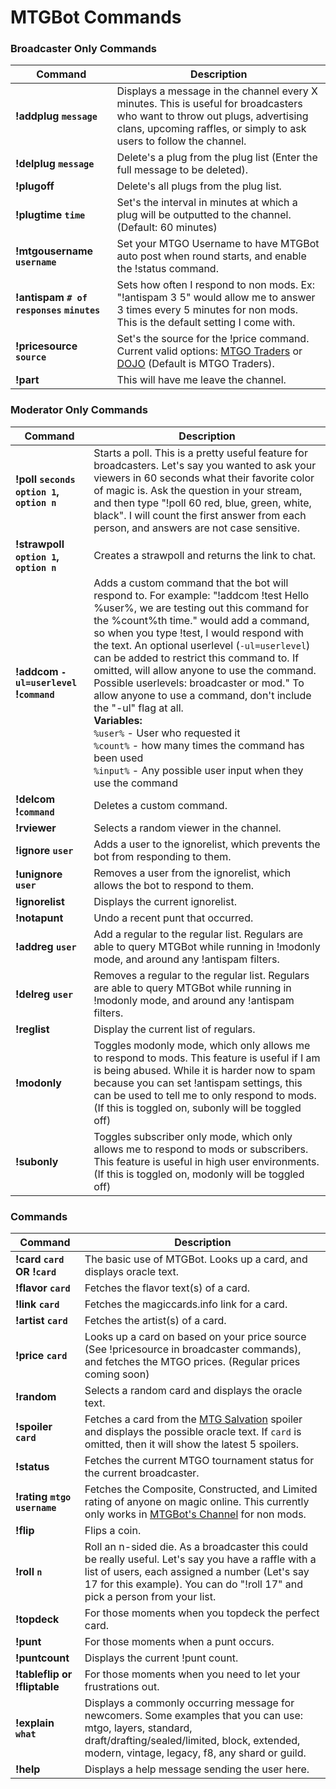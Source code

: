 # MTGBot Commands

### Broadcaster Only Commands
Command                  | Description
------------------------ | -------------
**!addplug `message`** | Displays a message in the channel every X minutes. This is useful for broadcasters who want to throw out plugs, advertising clans, upcoming raffles, or simply to ask users to follow the channel.
**!delplug `message`** | Delete's a plug from the plug list (Enter the full message to be deleted).
**!plugoff** | Delete's all plugs from the plug list.
**!plugtime `time`** | Set's the interval in minutes at which a plug will be outputted to the channel. (Default: 60 minutes)
**!mtgousername `username`** | Set your MTGO Username to have MTGBot auto post when round starts, and enable the !status command.
**!antispam `# of responses` `minutes`** | Sets how often I respond to non mods. Ex: "!antispam 3 5" would allow me to answer 3 times every 5 minutes for non mods. This is the default setting I come with.
**!pricesource `source`** | Set's the source for the !price command. Current valid options: [MTGO Traders](http://www.mtgotraders.com/) or [DOJO](http://www.dojotradebots.com/) (Default is MTGO Traders).
**!part** | This will have me leave the channel.

### Moderator Only Commands
Command                  | Description
------------------------ | -------------
**!poll `seconds` `option 1`, `option n`** | Starts a poll. This is a pretty useful feature for broadcasters. Let's say you wanted to ask your viewers in 60 seconds what their favorite color of magic is. Ask the question in your stream, and then type "!poll 60 red, blue, green, white, black". I will count the first answer from each person, and answers are not case sensitive.
**!strawpoll `option 1`, `option n`** | Creates a strawpoll and returns the link to chat.
**!addcom `-ul=userlevel` !`command`** | Adds a custom command that the bot will respond to. For example: "!addcom !test Hello %user%, we are testing out this command for the %count%th time." would add a command, so when you type !test, I would respond with the text. An optional userlevel (`-ul=userlevel`) can be added to restrict this command to. If omitted, will allow anyone to use the command. Possible userlevels: broadcaster or mod." To allow anyone to use a command, don't include the "-ul" flag at all.<br />**Variables:**<br />`%user%` - User who requested it<br />`%count%` - how many times the command has been used<br />`%input%` - Any possible user input when they use the command
**!delcom !`command`** | Deletes a custom command.
**!rviewer** | Selects a random viewer in the channel.
**!ignore `user`** | Adds a user to the ignorelist, which prevents the bot from responding to them.
**!unignore `user`** | Removes a user from the ignorelist, which allows the bot to respond to them.
**!ignorelist** | Displays the current ignorelist.
**!notapunt** | Undo a recent punt that occurred.
**!addreg `user`** | Add a regular to the regular list. Regulars are able to query MTGBot while running in !modonly mode, and around any !antispam filters.
**!delreg `user`** | Removes a regular to the regular list. Regulars are able to query MTGBot while running in !modonly mode, and around any !antispam filters.
**!reglist** | Display the current list of regulars.
**!modonly** | Toggles modonly mode, which only allows me to respond to mods. This feature is useful if I am is being abused. While it is harder now to spam because you can set !antispam settings, this can be used to tell me to only respond to mods. (If this is toggled on, subonly will be toggled off)
**!subonly** | Toggles subscriber only mode, which only allows me to respond to mods or subscribers. This feature is useful in high user environments. (If this is toggled on, modonly will be toggled off)

### Commands
Command                  | Description
------------------------ | -------------
**!card `card` OR !`card`** | The basic use of MTGBot. Looks up a card, and displays oracle text.
**!flavor `card`** | Fetches the flavor text(s) of a card.
**!link `card`** | Fetches the magiccards.info link for a card.
**!artist `card`** | Fetches the artist(s) of a card.
**!price `card`** | Looks up a card on based on your price source (See !pricesource in broadcaster commands), and fetches the MTGO prices. (Regular prices coming soon)
**!random** | Selects a random card and displays the oracle text.
**!spoiler `card`** | Fetches a card from the [MTG Salvation](http://www.mtgsalvation.com/) spoiler and displays the possible oracle text. If `card` is omitted, then it will show the latest 5 spoilers.</td>
**!status** | Fetches the current MTGO tournament status for the current broadcaster.
**!rating `mtgo username`** | Fetches the Composite, Constructed, and Limited rating of anyone on magic online. This currently only works in [MTGBot's Channel](http://twitch.tv/mtgcommanderbot) for non mods.
**!flip** | Flips a coin.
**!roll `n`** | Roll an n-sided die. As a broadcaster this could be really useful. Let's say you have a raffle with a list of users, each assigned a number (Let's say 17 for this example). You can do "!roll 17" and pick a person from your list.
**!topdeck** | For those moments when you topdeck the perfect card.
**!punt** | For those moments when a punt occurs.
**!puntcount** | Displays the current !punt count.
**!tableflip or !fliptable** | For those moments when you need to let your frustrations out.
**!explain `what`** | Displays a commonly occurring message for newcomers. Some examples that you can use: mtgo, layers, standard, draft/drafting/sealed/limited, block, extended, modern, vintage, legacy, f8, any shard or guild.
**!help** | Displays a help message sending the user here.
